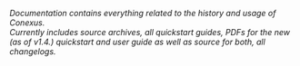 _Documentation contains everything related to the history and usage of Conexus._<br/>
_Currently includes source archives, all quickstart guides, PDFs for the new (as of v1.4.) quickstart and user guide as well as source for both, all changelogs._
